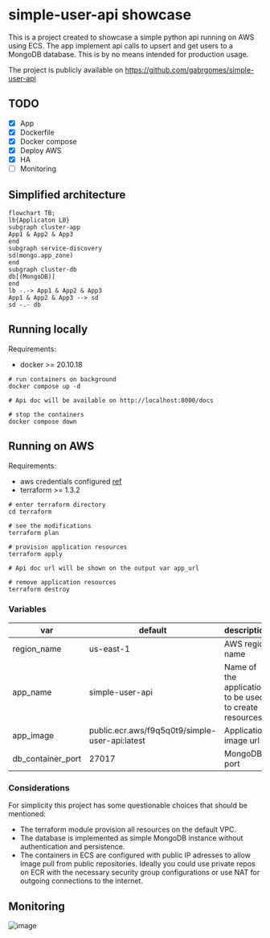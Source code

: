 # simple-user-api showcase
This is a project created to showcase a simple python api running on AWS using ECS. The app implement api calls to upsert and get users to a MongoDB database. This is by no means intended for production usage.

The project is publicly available on https://github.com/gabrgomes/simple-user-api

## TODO
- [x] App
- [x] Dockerfile
- [x] Docker compose
- [x] Deploy AWS
- [x] HA
- [ ] Monitoring

## Simplified architecture
```mermaid
flowchart TB;
lb{Applicaton LB}
subgraph cluster-app
App1 & App2 & App3
end
subgraph service-discovery
sd(mongo.app_zone)
end
subgraph cluster-db
db[(MongoDB)]
end
lb -.-> App1 & App2 & App3
App1 & App2 & App3 --> sd
sd -.- db
```
## Running locally
Requirements:
- docker >= 20.10.18
  
```shell
# run containers on background
docker compose up -d

# Api doc will be available on http://localhost:8000/docs

# stop the containers
docker compose down
```

## Running on AWS
Requirements:
- aws credentials configured [ref](https://registry.terraform.io/providers/hashicorp/aws/latest/docs#authentication-and-configuration)
- terraform >= 1.3.2

```shell
# enter terraform directory
cd terraform

# see the modifications 
terraform plan

# provision application resources
terraform apply

# Api doc url will be shown on the output var app_url

# remove application resources
terraform destroy
```
### Variables
| var | default  | description |
|---|---|---|
| region_name  | us-east-1  | AWS region name  |
|  app_name |  simple-user-api |  Name of the application to be used to create resources. |
|  app_image | public.ecr.aws/f9q5q0t9/simple-user-api:latest  | Application image url |
|  db_container_port |  27017 | MongoDB port |

### Considerations
For simplicity this project has some questionable choices that should be mentioned:
- The terraform module provision all resources on the default VPC.
- The database is implemented as simple MongoDB instance without authentication and persistence.
- The containers in ECS are configured with public IP adresses to allow image pull from public repositories. Ideally you could use private repos on ECR with the necessary security group configurations or use NAT for outgoing connections to the internet.


## Monitoring 
![image](https://user-images.githubusercontent.com/8647236/203460099-c0187f4f-a0b8-4f28-975d-9f1b370aeb35.png)
